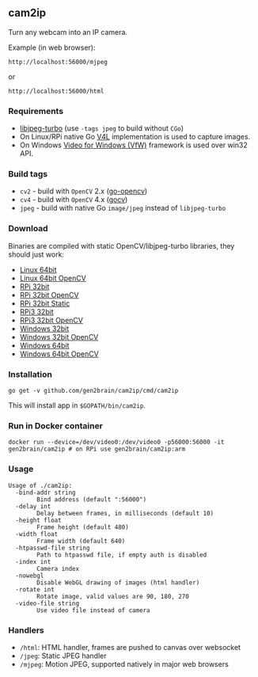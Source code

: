 ## cam2ip

Turn any webcam into an IP camera.

Example (in web browser):

    http://localhost:56000/mjpeg
or

    http://localhost:56000/html

### Requirements

* [libjpeg-turbo](https://www.libjpeg-turbo.org/) (use `-tags jpeg` to build without `CGo`)
* On Linux/RPi native Go [V4L](https://github.com/korandiz/v4l) implementation is used to capture images.
* On Windows [Video for Windows (VfW)](https://en.wikipedia.org/wiki/Video_for_Windows) framework is used over win32 API.

### Build tags

* `cv2` - build with `OpenCV` 2.x ([go-opencv](https://github.com/lazywei/go-opencv))
* `cv4` - build with `OpenCV` 4.x ([gocv](https://github.com/hybridgroup/gocv))
* `jpeg` - build with native Go `image/jpeg` instead of `libjpeg-turbo`

### Download

Binaries are compiled with static OpenCV/libjpeg-turbo libraries, they should just work:

 - [Linux 64bit](https://github.com/gen2brain/cam2ip/releases/download/1.5/cam2ip-1.5-64bit.tar.gz)
 - [Linux 64bit OpenCV](https://github.com/gen2brain/cam2ip/releases/download/1.5/cam2ip-1.5-64bit-cv2.tar.gz)
 - [RPi 32bit](https://github.com/gen2brain/cam2ip/releases/download/1.5/cam2ip-1.5-RPi.tar.gz)
 - [RPi 32bit OpenCV](https://github.com/gen2brain/cam2ip/releases/download/1.5/cam2ip-1.5-RPi-cv2.tar.gz)
 - [RPi 32bit Static](https://github.com/gen2brain/cam2ip/releases/download/1.5/cam2ip-1.5-RPi-nocgo.tar.gz)
 - [RPi3 32bit](https://github.com/gen2brain/cam2ip/releases/download/1.5/cam2ip-1.5-RPi3.tar.gz)
 - [RPi3 32bit OpenCV](https://github.com/gen2brain/cam2ip/releases/download/1.5/cam2ip-1.5-RPi3-cv2.tar.gz)
 - [Windows 32bit](https://github.com/gen2brain/cam2ip/releases/download/1.5/cam2ip-1.5-32bit.zip)
 - [Windows 32bit OpenCV](https://github.com/gen2brain/cam2ip/releases/download/1.5/cam2ip-1.5-32bit-cv2.zip)
 - [Windows 64bit](https://github.com/gen2brain/cam2ip/releases/download/1.5/cam2ip-1.5-64bit.zip)
 - [Windows 64bit OpenCV](https://github.com/gen2brain/cam2ip/releases/download/1.5/cam2ip-1.5-64bit-cv2.zip)


### Installation

    go get -v github.com/gen2brain/cam2ip/cmd/cam2ip

This will install app in `$GOPATH/bin/cam2ip`.

### Run in Docker container

    docker run --device=/dev/video0:/dev/video0 -p56000:56000 -it gen2brain/cam2ip # on RPi use gen2brain/cam2ip:arm

### Usage

```
Usage of ./cam2ip:
  -bind-addr string
        Bind address (default ":56000")
  -delay int
        Delay between frames, in milliseconds (default 10)
  -height float
        Frame height (default 480)
  -width float
        Frame width (default 640)
  -htpasswd-file string
        Path to htpasswd file, if empty auth is disabled
  -index int
        Camera index
  -nowebgl
        Disable WebGL drawing of images (html handler)
  -rotate int
    	Rotate image, valid values are 90, 180, 270
  -video-file string
    	Use video file instead of camera
```

### Handlers

  * `/html`: HTML handler, frames are pushed to canvas over websocket
  * `/jpeg`: Static JPEG handler
  * `/mjpeg`: Motion JPEG, supported natively in major web browsers
